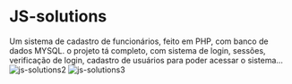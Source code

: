 # JS-solutions
Um sistema de cadastro de funcionários, feito em PHP, com banco de dados MYSQL. o projeto tá completo, com sistema de login, sessões, verificação de login, cadastro de usuários para poder acessar o sistema...
![js-solutions2](https://user-images.githubusercontent.com/82414367/155044890-6a44448b-c447-4eae-b332-dfe9eef39069.png)
![js-solutions3](https://user-images.githubusercontent.com/82414367/155045033-580e719e-2a14-48d3-9c8e-5512f70cfe7d.png)
